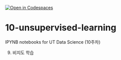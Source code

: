 [![Open in Codespaces](https://classroom.github.com/assets/launch-codespace-2972f46106e565e64193e422d61a12cf1da4916b45550586e14ef0a7c637dd04.svg)](https://classroom.github.com/open-in-codespaces?assignment_repo_id=16991224)
# 10-unsupervised-learning

IPYNB notebooks for UT Data Science (10주차)

9. 비지도 학습
